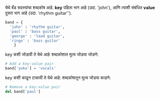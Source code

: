 येथे बँड सदस्यांचा शब्दकोष आहे. **key** पहिला भाग आहे (उदा. 'john'), आणि त्याशी संबंधित **value** दुसरा भाग आहे (उदा. 'rhythm guitar'').

```python
band = {
  'john' : 'rhythm guitar',
  'paul' : 'bass guitar',
  'george' : 'lead guitar',
  'ringo' : 'bass guitar'
    }
```

key कशी जोडावी ते येथे आहेः शब्दकोशात मूल्य जोडया जोडणे:

```python
# Add a key:value pair
band['yoko'] = 'vocals'
```

key कशी काढून टाकावी ते येथे आहे: शब्दकोषातून मूल्य जोडया काढणे:

```python
# Remove a key:value pair
del band['paul']
```